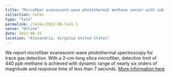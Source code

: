 ```yaml
---
title: "Microﬁber evanescent-wave photothermal methane sensor with sub-ppm sensitivity"
collection: talks
type: "Talk"
permalink: /talks/2022-08-talk-1
venue: "Online"
date: 2022-08-31
location: "Alexandria, Virginia United States"
---
```


We report microfiber evanescent-wave photothermal spectroscopy for trace gas detection. With a 2-cm-long silica microfiber, detection limit of 440 ppb methane is achieved with dynamic range of nearly six orders of magnitude and response time of less than 7 seconds. [More information here](https://opg.optica.org/abstract.cfm?uri=OFS-2022-Th3.5)
